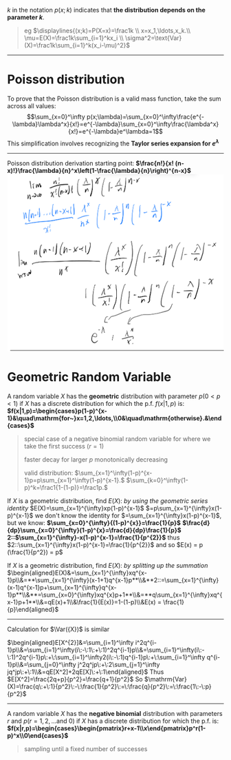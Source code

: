$k$ in the notation $p(x; k)$ indicates that **the distribution depends on the parameter $k$**.
> eg $\displaylines{(x;k)=P(X=x)=\frac1k \\ x=x_1,\ldots,x_k.\\ \mu=E(X)=\frac1k\sum_{i=1}^kx_i  \\ \sigma^2=\text{Var}(X)=\frac1k\sum_{i=1}^k(x_i-\mu)^2}$ 

***

# Poisson distribution

To prove that the Poisson distribution is a valid mass function, take the sum across all values: 
$$\sum_{x=0}^\infty p(x;\lambda)=\sum_{x=0}^\infty\frac{e^{-\lambda}\lambda^x}{x!}=e^{-\lambda}\sum_{x=0}^\infty\frac{\lambda^x}{x!}=e^{-\lambda}e^\lambda=1$$
This simplification involves recognizing the **Taylor series expansion for $e^\lambda$** 

***

Poisson distribution derivation starting point: **$\frac{n!}{x! (n-x)!}\frac{\lambda}{n}^x\left(1-\frac{\lambda}{n}\right)^{n-x}$**
	![](z_attachments/IMG_8CFDD2512058-1.jpeg)

# Geometric Random Variable

A random variable $X$ has the **geometric** distribution with parameter $p (0 < p < 1)$ if $X$ has a discrete distribution for which the p.f. $f(x|1, p)$ is:
**$f(x|1,p)=\begin{cases}p(1-p)^{x-1}&\quad\mathrm{for~}x=1,2,\ldots,\\0&\quad\mathrm{otherwise}.&\end{cases}$**
> special case of a negative binomial random variable for where we take the first success ($r=1$)
> 
> faster decay for larger $p$
> monotonically decreasing
>
> valid distribution: 
> $\sum_{x=1}^\infty(1-p)^{x-1}p=p\sum_{x=1}^\infty(1-p)^{x-1}.$
> $\sum_{k=0}^\infty(1-p)^k=\frac1{1-(1-p)}=\frac1p.$
>

If $X$ is a geometric distribution, find $E(X)$:
*by using the geometric series identity*
$E(X)=\sum_{x=1}^{\infty}xp(1-p)^{x-1}$
$=p\sum_{x=1}^{\infty}x(1-p)^{x-1}$
we don't know the identity for $=\sum_{x=1}^{\infty}x(1-p)^{x-1}$, but we know:
**$\sum_{x=0}^{\infty}{(1-p)^{x}}=\frac{1}{p}$**
**$\frac{d}{dp}\sum_{x=0}^{\infty}(1-p)^{x}=\frac{d}{dp}\frac{1}{p}$**
**2::$\sum_{x=1}^{\infty}-x(1-p)^{x-1}=\frac{1}{p^{2}}$**
thus $2::\sum_{x=1}^{\infty}x(1-p)^{x-1}=\frac{1}{p^{2}}$
and so $E(x) = p (\frac{1}{p^2}) = p$

If $X$ is a geometric distribution, find $E(X)$:
*by splitting up the summation*
$\begin{aligned}E(X)&=\sum_{x=1}^{\infty}xq^{x-1}p\\&=**\sum_{x=1}^{\infty}(x-1+1)q^{x-1}p**\\&**2::=\sum_{x=1}^{\infty}(x-1)q^{x-1}p+\sum_{x=1}^{\infty}q^{x-1}p**\\&**=\sum_{x=0}^{\infty}xq^{x}p+1**\\&=**q\sum_{x=1}^{\infty}xq^{x-1}p+1**\\&=qE(x)+1\\&\frac{1}{E(x)}=1-(1-p)\\&E(x) = \frac{1}{p}\end{aligned}$

---

Calculation for $\Var({X})$ is similar

$\begin{aligned}E[X^{2}]&=\sum_{i=1}^\infty i^2q^{i-1}p\\&=\sum_{i=1}^\infty(i\:-\:1\:+\:1)^2q^{i-1}p\\&=\sum_{i=1}^\infty(i\:-\:1)^2q^{i-1}p\:+\:\sum_{i=1}^\infty2(i\:-\:1)q^{i-1}p\:+\:\sum_{i=1}^\infty q^{i-1}p\\&=\sum_{j=0}^\infty j^2q^jp\:+\:2\sum_{j=1}^\infty jq^jp\:+\:1\\&=qE[X^2]+2qE[X]\:+\:1\end{aligned}$
Thus $E[X^2]=\frac{2q+p}{p^2}=\frac{q+1}{p^2}$
So $\mathrm{Var}(X)=\frac{q\:+\:1}{p^2}\:-\:\frac{1}{p^2}\:=\:\frac{q}{p^2}\:=\:\frac{1\:-\:p}{p^2}$

---

A random variable $X$ has the **negative binomial** distribution with parameters $r$ and $p (r = 1, 2,... \textrm{and}~0)$ if $X$ has a discrete distribution for which the p.f. is:
**$f(x|r,p)=\begin{cases}\begin{pmatrix}r+x-1\\x\end{pmatrix}p^r(1-p)^x\\0\end{cases}$**
> sampling until a fixed number of successes